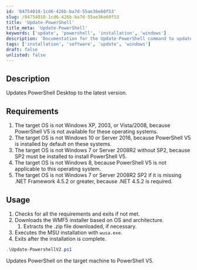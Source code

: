 ```yaml
---
id: '04754010-1cd6-426b-ba7d-55ae36e60f53'  
slug: /04754010-1cd6-426b-ba7d-55ae36e60f53  
title: 'Update-PowerShell'  
title_meta: 'Update-PowerShell'  
keywords: ['update', 'powershell', 'installation', 'windows']  
description: 'Documentation for the Update-PowerShell command to update PowerShell Desktop to the latest version.'  
tags: ['installation', 'software', 'update', 'windows']  
draft: false  
unlisted: false  
---  
```


## Description  
Updates PowerShell Desktop to the latest version.  

## Requirements  

1. The target OS is not Windows XP, 2003, or Vista/2008, because PowerShell V5 is not available for these operating systems.  
2. The target OS is not Windows 10 or Server 2016, because PowerShell V5 is installed by default on these systems.  
3. The target OS is not Windows 7 or Server 2008R2 without SP2, because SP2 must be installed to install PowerShell V5.  
4. The target OS is not Windows 8, because PowerShell V5 is not applicable to this operating system.  
5. The target OS is not Windows 7 or Server 2008R2 SP2 if it is missing .NET Framework 4.5.2 or greater, because .NET 4.5.2 is required.  

## Usage  
1. Checks for all the requirements and exits if not met.  
2. Downloads the WMF5 installer based on OS and architecture.  
   1. Extracts the .zip file downloaded, if necessary.  
3. Executes the MSU installation with `wusa.exe`.  
4. Exits after the installation is complete.  

```powershell  
.\Update-PowershellV2.ps1  
```  
Updates PowerShell on the target machine to PowerShell V5.  

